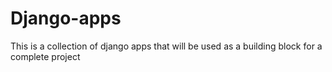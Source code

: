 # Django-apps
This is a collection of django apps that will be used as a building block for a complete project
